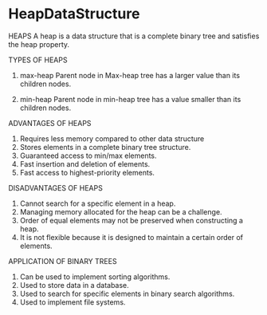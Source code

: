 # HeapDataStructure

HEAPS 
A heap is a data structure that is a complete binary tree and satisfies the heap property.

TYPES OF HEAPS
1. max-heap
   Parent node in Max-heap tree has a larger value than its children nodes.

2. min-heap
   Parent node in min-heap tree has a value smaller than its children nodes.

ADVANTAGES OF HEAPS
1. Requires less memory compared to other data structure
2. Stores elements in a complete binary tree structure.
3. Guaranteed access to min/max elements.
4. Fast insertion and deletion of elements.
5. Fast access to highest-priority elements.

DISADVANTAGES OF HEAPS
1. Cannot search for a specific element in a heap.
2. Managing memory allocated for the heap can be a challenge.
3. Order of equal elements may not be preserved when constructing a heap.
4. It is not flexible because it is designed to maintain a certain order of elements.

APPLICATION OF BINARY TREES
1. Can be used to implement sorting algorithms.
2. Used to store data in a database.
3. Used to search for specific elements in binary search algorithms.
4. Used to implement file systems.







